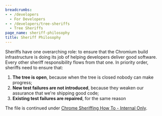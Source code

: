 ```yaml
---
breadcrumbs:
- - /developers
  - For Developers
- - /developers/tree-sheriffs
  - Tree Sheriffs
page_name: sheriff-philosophy
title: Sheriff Philosophy
---
```


Sheriffs have one overarching role: to ensure that the Chromium build
infrastructure is doing its job of helping developers deliver good software.
Every other sheriff responsibility flows from that one. In priority order,
sheriffs need to ensure that:

1.  **The tree is open**, because when the tree is closed nobody can
            make progress;
2.  **New test failures are not introduced**, because they weaken our
            assurance that we're shipping good code;
3.  **Existing test failures are repaired**, for the same reason

The file is continued under [Chrome Sheriffing How
To - Internal Only](http://goto.google.com/chrome-sheriffing-how-to).
